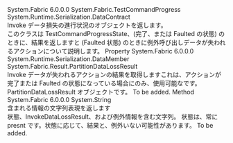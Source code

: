 <Type Name="PartitionDataLossProgress" FullName="System.Fabric.PartitionDataLossProgress">
  <TypeSignature Language="C#" Value="public sealed class PartitionDataLossProgress : System.Fabric.TestCommandProgress" />
  <TypeSignature Language="ILAsm" Value=".class public auto ansi sealed beforefieldinit PartitionDataLossProgress extends System.Fabric.TestCommandProgress" />
  <TypeSignature Language="DocId" Value="T:System.Fabric.PartitionDataLossProgress" />
  <TypeSignature Language="VB.NET" Value="Public NotInheritable Class PartitionDataLossProgress&#xA;Inherits TestCommandProgress" />
  <TypeSignature Language="F#" Value="type PartitionDataLossProgress = class&#xA;    inherit TestCommandProgress" />
  <AssemblyInfo>
    <AssemblyName>System.Fabric</AssemblyName>
    <AssemblyVersion>6.0.0.0</AssemblyVersion>
  </AssemblyInfo>
  <Base>
    <BaseTypeName>System.Fabric.TestCommandProgress</BaseTypeName>
  </Base>
  <Interfaces />
  <Attributes>
    <Attribute>
      <AttributeName>System.Runtime.Serialization.DataContract</AttributeName>
    </Attribute>
  </Attributes>
  <Docs>
    <summary>
            Invoke データ損失の進行状況のオブジェクトを返します。
            </summary>
    <remarks>
            このクラスは TestCommandProgressState、(完了、または Faulted の状態) のときに、結果を返しますと (Faulted 状態) のときに例外呼び出しデータが失われるアクションについて説明します。
            </remarks>
  </Docs>
  <Members>
    <Member MemberName="Result">
      <MemberSignature Language="C#" Value="public System.Fabric.Result.PartitionDataLossResult Result { get; }" />
      <MemberSignature Language="ILAsm" Value=".property instance class System.Fabric.Result.PartitionDataLossResult Result" />
      <MemberSignature Language="DocId" Value="P:System.Fabric.PartitionDataLossProgress.Result" />
      <MemberSignature Language="VB.NET" Value="Public ReadOnly Property Result As PartitionDataLossResult" />
      <MemberSignature Language="F#" Value="member this.Result : System.Fabric.Result.PartitionDataLossResult" Usage="System.Fabric.PartitionDataLossProgress.Result" />
      <MemberType>Property</MemberType>
      <AssemblyInfo>
        <AssemblyName>System.Fabric</AssemblyName>
        <AssemblyVersion>6.0.0.0</AssemblyVersion>
      </AssemblyInfo>
      <Attributes>
        <Attribute>
          <AttributeName>System.Runtime.Serialization.DataMember</AttributeName>
        </Attribute>
      </Attributes>
      <ReturnValue>
        <ReturnType>System.Fabric.Result.PartitionDataLossResult</ReturnType>
      </ReturnValue>
      <Docs>
        <summary>
            Invoke データが失われるアクションの結果を取得しますこれは、アクションが完了または Faulted の状態になっている場合にのみ、使用可能なです。
            </summary>
        <value>PartitionDataLossResult オブジェクトです。</value>
        <remarks>To be added.</remarks>
      </Docs>
    </Member>
    <Member MemberName="ToString">
      <MemberSignature Language="C#" Value="public override string ToString ();" />
      <MemberSignature Language="ILAsm" Value=".method public hidebysig virtual instance string ToString() cil managed" />
      <MemberSignature Language="DocId" Value="M:System.Fabric.PartitionDataLossProgress.ToString" />
      <MemberSignature Language="VB.NET" Value="Public Overrides Function ToString () As String" />
      <MemberSignature Language="F#" Value="override this.ToString : unit -&gt; string" Usage="partitionDataLossProgress.ToString " />
      <MemberType>Method</MemberType>
      <AssemblyInfo>
        <AssemblyName>System.Fabric</AssemblyName>
        <AssemblyVersion>6.0.0.0</AssemblyVersion>
      </AssemblyInfo>
      <ReturnValue>
        <ReturnType>System.String</ReturnType>
      </ReturnValue>
      <Parameters />
      <Docs>
        <summary>
            含まれる情報の文字列表現を返します
            </summary>
        <returns>状態、InvokeDataLossResult、および例外情報を含む文字列。
            状態は、常に presnt です。状態に応じて、結果と、例外いない可能性があります。</returns>
        <remarks>To be added.</remarks>
      </Docs>
    </Member>
  </Members>
</Type>